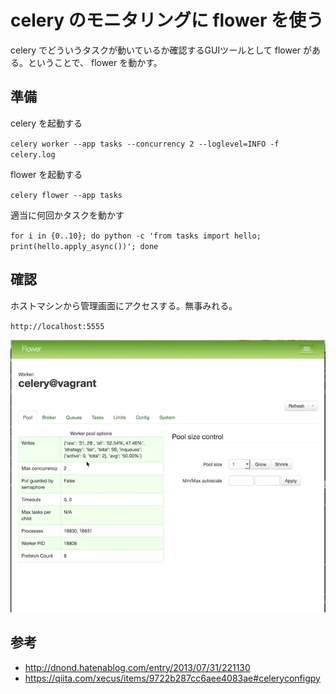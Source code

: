 # celery のモニタリングに flower を使う

celery でどういうタスクが動いているか確認するGUIツールとして flower がある。ということで、 flower を動かす。

## 準備

celery を起動する

`celery worker --app tasks --concurrency 2 --loglevel=INFO -f celery.log`

flower を起動する

`celery flower --app tasks`

適当に何回かタスクを動かす

`for i in {0..10}; do python -c 'from tasks import hello; print(hello.apply_async())'; done`

## 確認

ホストマシンから管理画面にアクセスする。無事みれる。

`http://localhost:5555`

![celery_flower](https://raw.githubusercontent.com/altnight/individual-sandbox/master/diary/20180127/celery_flower.gif)


## 参考

* http://dnond.hatenablog.com/entry/2013/07/31/221130
* https://qiita.com/xecus/items/9722b287cc6aee4083ae#celeryconfigpy
